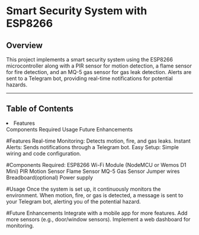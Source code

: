 <h1>Smart Security System with ESP8266</h1>
<h2>Overview</h2>
<p>This project implements a smart security system using the ESP8266 microcontroller along with a PIR sensor for motion detection, a flame sensor for fire detection, and an MQ-5 gas sensor for gas leak detection. Alerts are sent to a Telegram bot, providing real-time notifications for potential hazards.
</p>
<hr>
<h2>Table of Contents</h2>
<li>Features</li>
Components Required
Usage
Future Enhancements

#Features
Real-time Monitoring: Detects motion, fire, and gas leaks.
Instant Alerts: Sends notifications through a Telegram bot.
Easy Setup: Simple wiring and code configuration.

#Components Required:
ESP8266 Wi-Fi Module (NodeMCU or Wemos D1 Mini)
PIR Motion Sensor
Flame Sensor
MQ-5 Gas Sensor
Jumper wires
Breadboard(optional)
Power supply

#Usage
Once the system is set up, it continuously monitors the environment. When motion, fire, or gas is detected, a message is sent to your Telegram bot, alerting you of the potential hazard.

#Future Enhancements
Integrate with a mobile app for more features.
Add more sensors (e.g., door/window sensors).
Implement a web dashboard for monitoring.
